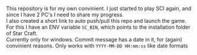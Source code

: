 This repository is for my own convinient. I just started to play SCI again, and since I have 2 PC's I need to share my progress.  
I also created a short link to auto push/pull this repo and launch the game.  
For this I have an ENV variable `SC_BIN`, which points to the installation folder of Star Craft.  
Currently only for windows.
Commit message has a date in it, for (again) convinient reasons. Only works with `YYYY-MM-DD HH:mm:ss` like date formats